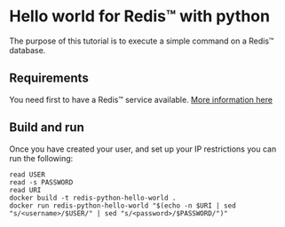 # Hello world for Redis™ with python

The purpose of this tutorial is to execute a simple command on a Redis™ database.

## Requirements

You need first to have a Redis™ service available. [More information here](https://www.ovhcloud.com/en/public-cloud/redis/)

## Build and run

Once you have created your user, and set up your IP restrictions you can run the following:

```console
read USER
read -s PASSWORD
read URI
docker build -t redis-python-hello-world .
docker run redis-python-hello-world "$(echo -n $URI | sed "s/<username>/$USER/" | sed "s/<password>/$PASSWORD/")"
```
